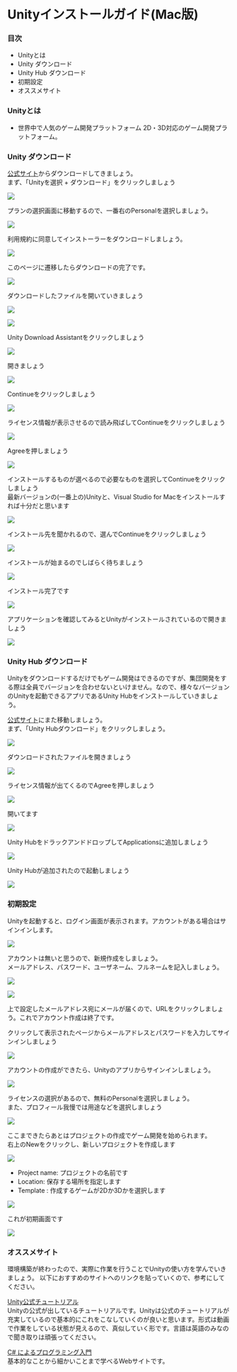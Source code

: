 # Unityインストールガイド(Mac版)

### 目次
 - Unityとは
 - Unity ダウンロード
 - Unity Hub ダウンロード
 - 初期設定
 - オススメサイト

### Unityとは
 -  世界中で人気のゲーム開発プラットフォーム
2D・3D対応のゲーム開発プラットフォーム。

### Unity ダウンロード
[公式サイト](https://unity3d.com/jp/get-unity/download)からダウンロードしてきましょう。<br>
まず、「Unityを選択 + ダウンロード」をクリックしましょう　

![](https://minoeru.github.io/markdown/images/Unity/u_1.png)

プランの選択画面に移動するので、一番右のPersonalを選択しましょう。

![](https://minoeru.github.io/markdown/images/Unity/u_2.png)

利用規約に同意してインストーラーをダウンロードしましょう。

![](https://minoeru.github.io/markdown/images/Unity/u_3.png)

このページに遷移したらダウンロードの完了です。

![](https://minoeru.github.io/markdown/images/Unity/u_4.png)

ダウンロードしたファイルを開いていきましょう

![](https://minoeru.github.io/markdown/images/Unity/u_5.png)

![](https://minoeru.github.io/markdown/images/Unity/u_6.png)

Unity Download Assistantをクリックしましょう

![](https://minoeru.github.io/markdown/images/Unity/u_7.png)

開きましょう

![](https://minoeru.github.io/markdown/images/Unity/u_8.png)

Continueをクリックしましょう

![](https://minoeru.github.io/markdown/images/Unity/u_9.png)

ライセンス情報が表示させるので読み飛ばしてContinueをクリックしましょう

![](https://minoeru.github.io/markdown/images/Unity/u_10.png)

Agreeを押しましょう

![](https://minoeru.github.io/markdown/images/Unity/u_11.png)

インストールするものが選べるので必要なものを選択してContinueをクリックしましょう<br>
最新バージョンの(一番上の)Unityと、Visual Studio for Macをインストールすれば十分だと思います

![](https://minoeru.github.io/markdown/images/Unity/u_12.png)

インストール先を聞かれるので、選んでContinueをクリックしましょう

![](https://minoeru.github.io/markdown/images/Unity/u_13.png)

インストールが始まるのでしばらく待ちましょう

![](https://minoeru.github.io/markdown/images/Unity/u_14.png)

インストール完了です

![](https://minoeru.github.io/markdown/images/Unity/u_15.png)

アプリケーションを確認してみるとUnityがインストールされているので開きましょう

![](https://minoeru.github.io/markdown/images/Unity/u_16.png)

### Unity Hub ダウンロード
Unityをダウンロードするだけでもゲーム開発はできるのですが、集団開発をする際は全員でバージョンを合わせないといけません。なので、様々なバージョンのUnityを起動できるアプリであるUnity Hubをインストールしていきましょう。<br>

[公式サイト](https://unity3d.com/jp/get-unity/download)にまた移動しましょう。<br>
まず、「Unity Hubダウンロード」をクリックしましょう。　

![](https://minoeru.github.io/markdown/images/Unity/u_1.png)

ダウンロードされたファイルを開きましょう

![](https://minoeru.github.io/markdown/images/Unity/u_17.png)

ライセンス情報が出てくるのでAgreeを押しましょう

![](https://minoeru.github.io/markdown/images/Unity/u_18.png)

開いてます

![](https://minoeru.github.io/markdown/images/Unity/u_19.png)

Unity HubをドラックアンドドロップしてApplicationsに追加しましょう

![](https://minoeru.github.io/markdown/images/Unity/u_20.png)

Unity Hubが追加されたので起動しましょう

![](https://minoeru.github.io/markdown/images/Unity/u_21.png)

### 初期設定

Unityを起動すると、ログイン画面が表示されます。アカウントがある場合はサインインします。

![](https://minoeru.github.io/markdown/images/Unity/u_22.png)

アカウントは無いと思うので、新規作成をしましょう。<br>
メールアドレス、パスワード、ユーザネーム、フルネームを記入しましょう。

![](https://minoeru.github.io/markdown/images/Unity/u_23.png)


![](https://minoeru.github.io/markdown/images/Unity/u_24.png)

上で設定したメールアドレス宛にメールが届くので、URLをクリックしましょう。これでアカウント作成は終了です。

クリックして表示されたページからメールアドレスとパスワードを入力してサインインしましょう

![](https://minoeru.github.io/markdown/images/Unity/u_25.png)

アカウントの作成ができたら、Unityのアプリからサインインしましょう。

![](https://minoeru.github.io/markdown/images/Unity/u_26.png)

ライセンスの選択があるので、無料のPersonalを選択しましょう。<br>
また、プロフィール我慢では用途などを選択しましょう

![](https://minoeru.github.io/markdown/images/Unity/u_27.png)

ここまできたらあとはプロジェクトの作成でゲーム開発を始められます。<br>
右上のNewをクリックし、新しいプロジェクトを作成します

![](https://minoeru.github.io/markdown/images/Unity/u_28.png)

- Project name: プロジェクトの名前です
- Location: 保存する場所を指定します
- Template : 作成するゲームが2Dか3Dかを選択します

![](https://minoeru.github.io/markdown/images/Unity/u_29.png)

これが初期画面です

![](https://minoeru.github.io/markdown/images/Unity/u_30.png)


### オススメサイト

環境構築が終わったので、実際に作業を行うことでUnityの使い方を学んでいきましょう。
以下におすすめのサイトへのリンクを貼っていくので、参考にしてください。

[Unity公式チュートリアル](https://unity3d.com/jp/learn/tutorials)<br>
Unityの公式が出しているチュートリアルです。Unityは公式のチュートリアルが充実しているので基本的にこれをこなしていくのが良いと思います。形式は動画で作業をしている状態が見えるので、真似していく形です。言語は英語のみなので聞き取りは頑張ってください。<br>

[C# によるプログラミング入門](http://ufcpp.net/study/csharp/)<br>
基本的なことから細かいことまで学べるWebサイトです。<br>


<!-- [hegehege](#)<br>
[hegehege](#)<br>
[hegehege](#) -->
